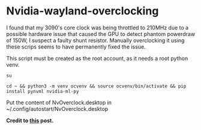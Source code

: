 # Nvidia-wayland-overclocking

I found that my 3090's core clock was being throttled to 210MHz due to a possible hardware issue that caused the GPU to detect phantom powerdraw of 150W, I suspect a faulty shunt resistor. Manually overclocking it using these scrips seems to have permanently fixed the issue.  

This script must be created as the root account, as it needs a root python venv.

```su```

```cd ~ && python3 -m venv ocvenv && source ocvenv/bin/activate && pip install pynvml nvidia-ml-py```

Put the content of NvOverclock.desktop in ~/.config/autostart/NvOverclock.desktop

**Credit to [this](https://forums.developer.nvidia.com/t/nvidia-gpu-overclocking-under-wayland-guide/290381) post.**